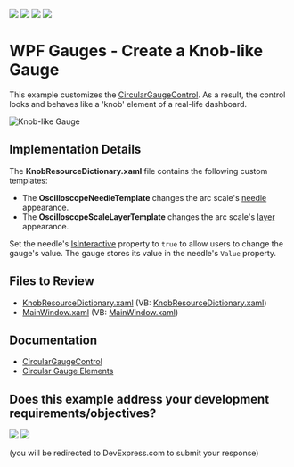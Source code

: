 <!-- default badges list -->
![](https://img.shields.io/endpoint?url=https://codecentral.devexpress.com/api/v1/VersionRange/128570577/24.2.1%2B)
[![](https://img.shields.io/badge/Open_in_DevExpress_Support_Center-FF7200?style=flat-square&logo=DevExpress&logoColor=white)](https://supportcenter.devexpress.com/ticket/details/E3335)
[![](https://img.shields.io/badge/📖_How_to_use_DevExpress_Examples-e9f6fc?style=flat-square)](https://docs.devexpress.com/GeneralInformation/403183)
[![](https://img.shields.io/badge/💬_Leave_Feedback-feecdd?style=flat-square)](#does-this-example-address-your-development-requirementsobjectives)
<!-- default badges end -->

# WPF Gauges - Create a Knob-like Gauge

This example customizes the [CircularGaugeControl](https://docs.devexpress.com/WPF/DevExpress.Xpf.Gauges.CircularGaugeControl). As a result, the control looks and behaves like a 'knob' element of a real-life dashboard.

![Knob-like Gauge](./media/b5aca44e-e490-11e6-80bf-00155d62480c.png)

## Implementation Details

The **KnobResourceDictionary.xaml** file contains the following custom templates:

* The **OscilloscopeNeedleTemplate** changes the arc scale's [needle](https://docs.devexpress.com/WPF/9957/controls-and-libraries/gauge-controls/visual-elements/circular-gauge/needle) appearance.
* The **OscilloscopeScaleLayerTemplate** changes the arc scale's [layer](https://docs.devexpress.com/WPF/9962/controls-and-libraries/gauge-controls/visual-elements/circular-gauge/layers) appearance.

Set the needle's [IsInteractive](https://docs.devexpress.com/WPF/DevExpress.Xpf.Gauges.ValueIndicatorBase.IsInteractive) property to `true` to allow users to change the gauge's value. The gauge stores its value in the needle's `Value` property.

## Files to Review

* [KnobResourceDictionary.xaml](./CS/DXGauges_Knobs/KnobResourceDictionary.xaml) (VB: [KnobResourceDictionary.xaml](./VB/DXGauges_Knobs/KnobResourceDictionary.xaml))
* [MainWindow.xaml](./CS/DXGauges_Knobs/MainWindow.xaml) (VB: [MainWindow.xaml](./VB/DXGauges_Knobs/MainWindow.xaml))

## Documentation

* [CircularGaugeControl](https://docs.devexpress.com/WPF/DevExpress.Xpf.Gauges.CircularGaugeControl)
* [Circular Gauge Elements](https://docs.devexpress.com/WPF/9954/controls-and-libraries/gauge-controls/visual-elements/circular-gauge)
<!-- feedback -->
## Does this example address your development requirements/objectives?

[<img src="https://www.devexpress.com/support/examples/i/yes-button.svg"/>](https://www.devexpress.com/support/examples/survey.xml?utm_source=github&utm_campaign=wpf-gauges-create-a-knob-like-gauge&~~~was_helpful=yes) [<img src="https://www.devexpress.com/support/examples/i/no-button.svg"/>](https://www.devexpress.com/support/examples/survey.xml?utm_source=github&utm_campaign=wpf-gauges-create-a-knob-like-gauge&~~~was_helpful=no)

(you will be redirected to DevExpress.com to submit your response)
<!-- feedback end -->
